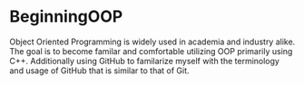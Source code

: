 # BeginningOOP

Object Oriented Programming is widely used in academia and industry alike. The goal is to become familar and comfortable utilizing OOP primarily using C++. 
Additionally using GitHub to familarize myself with the terminology and usage of GitHub that is similar to that of Git.
